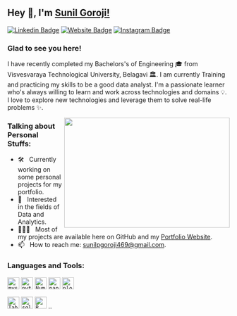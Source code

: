 ## Hey 👋, I'm [Sunil Goroji!](https://github.com/sunilg-1)

[![Linkedin Badge](https://img.shields.io/badge/-LinkedIn-0e76a8?style=flat-square&logo=Linkedin&logoColor=white)](https://www.linkedin.com/in/sunilgoroji/)
[![Website Badge](https://img.shields.io/badge/Website-3b5998?style=flat-square&logo=google-chrome&logoColor=white)](https://sunilg-1.github.io/)
[![Instagram Badge](https://img.shields.io/badge/-Instagram-e4405f?style=flat-square&logo=Instagram&logoColor=white)](https://www.instagram.com/sunil_g_1/)


### Glad to see you here!

I have recently completed my Bachelors's of Engineering 🎓 from Visvesvaraya Technological University, Belagavi 🏛. I am currently Training and practicing my skills to be a good data analyst. I'm a passionate learner who's always willing to learn and work across technologies and domains 💡. I love to explore new technologies and leverage them to solve real-life problems ✨.



<img align="right" height="250" width="375" alt="" src="https://i.pinimg.com/originals/fc/71/63/fc71635c7f1b09ed30413f59bb749582.gif" />

### Talking about Personal Stuffs:

- 🛠 &nbsp; Currently working on some personal projects for my portfolio.
- 🚀 &nbsp; Interested in the fields of Data and Analytics.
- 👨🏻‍💻 &nbsp; Most of my projects are available here on GitHub and my [Portfolio Website](https://sunilg-1.github.io/).
- 📫 &nbsp; How to reach me: sunilpgoroji469@gmail.com.

### Languages and Tools:
<!-- https://img.shields.io/badge/MySQL-005C84?style=for-the-badge&logo=mysql&logoColor=white -->
<code><img height="27" src="https://img.shields.io/badge/MySQL-005C84?style=for-the-badge&logo=mysql&logoColor=white" alt="mysql"></code>
<code><img height="27" src="https://img.shields.io/badge/Python-FFD43B?style=for-the-badge&logo=python&logoColor=blue" alt="python"></code>
<code><img height="27" src="https://img.shields.io/badge/Numpy-777BB4?style=for-the-badge&logo=numpy&logoColor=white" alt="NumPy"></code>
<code><img height="27" src="https://img.shields.io/badge/Pandas-2C2D72?style=for-the-badge&logo=pandas&logoColor=white" alt="pandas"></code>
<code><img height="27" src="https://img.shields.io/badge/Plotly-239120?style=for-the-badge&logo=plotly&logoColor=white" alt="plotly"></code>


<code><img height="27" src="https://img.shields.io/badge/Tableau-E97627?style=for-the-badge&logo=Tableau&logoColor=white" alt= "Tableau"></code>
<code><img height="27" src="https://img.shields.io/badge/SQLite-07405E?style=for-the-badge&logo=sqlite&logoColor=white" alt="sqlite"></code>
<code><img height="27" src="https://img.shields.io/badge/R-276DC3?style=for-the-badge&logo=r&logoColor=white" alt="R"></code> ..

